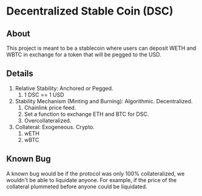 # Decentralized Stable Coin (DSC)

## About

This project is meant to be a stablecoin where users can deposit WETH and WBTC in exchange for a token that will be pegged to the USD.

## Details

1. Relative Stability: Anchored or Pegged.
   1. 1 DSC == 1 USD
2. Stability Mechanism (Minting and Burning): Algorithmic. Decentralized.
   1. Chainlink price feed.
   2. Set a function to exchange ETH and BTC for DSC.
   3. Overcollateralized.
3. Collateral: Exogeneous. Crypto.
   1. wETH
   2. wBTC

## Known Bug

A known bug would be if the protocol was only 100% collateralized, we wouldn't be able to liquidate anyone. For example, if the price of the collateral plummeted before anyone could be liquidated.
